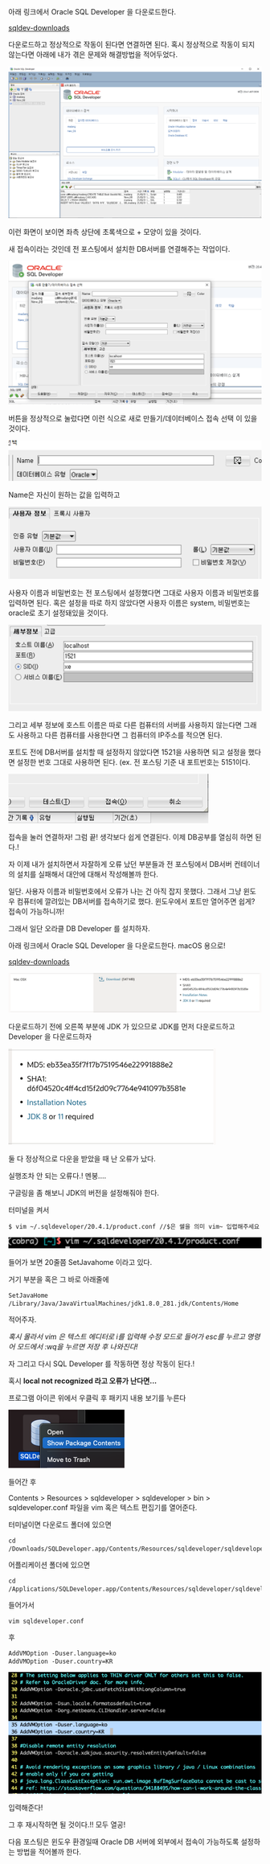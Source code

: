 아래 링크에서 Oracle SQL Developer 을 다운로드한다.

[sqldev-downloads](https://www.oracle.com/tools/downloads/sqldev-downloads.html)

다운로드하고 정상적으로 작동이 된다면 연결하면 된다. 혹시 정상적으로 작동이 되지 않는다면 아래에 내가 겪은 문제와 해결방법을 적어두었다.

![img](../images/img.png)



이런 화면이 보이면 좌측 상단에 초록색으로 + 모양이 있을 것이다.

새 접속이라는 것인데 전 포스팅에서 설치한 DB서버를 연결해주는 작업이다.

![img](../images/img-20210404150528638.png)

버튼을 정상적으로 눌렀다면 이런 식으로 새로 만들기/데이터베이스 접속 선택 이 있을 것이다.

<img src="../images/img-20210404142848347.png" alt="img" style="zoom:50%;" />

Name은 자신이 원하는 값을 입력하고

<img src="../images/img-20210404142951011.png" alt="img" style="zoom:50%;" />



사용자 이름과 비밀번호는 전 포스팅에서 설정했다면 그대로 사용자 이름과 비밀번호를 입력하면 된다. 혹은 설정을 따로 하지 않았다면 사용자 이름은 system, 비밀번호는 oracle로 초기 설정돼있을 것이다.

<img src="../images/img-20210404143050974.png" alt="img" style="zoom:50%;" />



그리고 세부 정보에  호스트 이름은 따로 다른 컴퓨터의 서버를 사용하지 않는다면 그래도 사용하고 다른 컴퓨터를 사용한다면 그 컴퓨터의 IP주소를 적으면 된다.

포트도 전에 DB서버를 설치할 때 설정하지 않았다면 1521을 사용하면 되고 설정을 했다면 설정한 번호 그대로 사용하면 된다. (ex. 전 포스팅 기준 내 포트번호는 5151이다.

<img src="../images/img-20210404143910598.png" alt="img" style="zoom:50%;" />

접속을 눌러 연결하자! 그럼 끝! 생각보다 쉽게 연결된다. 이제 DB공부를 열심히 하면 된다.!



자 이제 내가 설치하면서 자잘하게 오류 났던 부분들과 전 포스팅에서 DB서버 컨테이너의 설치를 실패해서 대안에 대해서 작성해볼까 한다. 



일단. 사용자 이름과 비밀번호에서 오류가 나는 건 아직 잡지 못했다. 그래서 그냥 윈도우 컴퓨터에 깔려있는 DB서버를 접속하기로 했다. 윈도우에서 포트만 열어주면 쉽게? 접속이 가능하니까!



그래서 일단 오라클 DB Developer 를 설치하자.

아래 링크에서 Oracle SQL Developer 을 다운로드한다. macOS 용으로!

[sqldev-downloads](https://www.oracle.com/tools/downloads/sqldev-downloads.html)

![img](../images/img-20210404143927308.png)

다운로드하기 전에 오른쪽 부분에 JDK 가 있으므로 JDK를 먼저 다운로드하고 Developer 을 다운로드하자

![img](../images/img-20210404144013362.png)



둘 다 정상적으로 다운을 받았을 때 난 오류가 났다. 

실행조차 안 되는 오류다.! 멘붕....

구글링을 좀 해보니 JDK의 버전을 설정해줘야 한다.



터미널을 켜서

```
$ vim ~/.sqldeveloper/20.4.1/product.conf //$은 쉘을 의미 vim~ 입렵해주세요
```

<img src="../images/img-20210404144020185.png" alt="img" style="zoom:150%;" />

들어가 보면 20줄쯤 SetJavahome 이라고 있다.

거기 부분을 혹은 그 바로 아래줄에

```
SetJavaHome /Library/Java/JavaVirtualMachines/jdk1.8.0_281.jdk/Contents/Home
```

적어주자.

*혹시 몰라서 vim 은 텍스트 에디터로 i를 입력해 수정 모드로 들어가 esc를 누르고 명령어 모드에서 :wq을 누르면 저장 후 나와진다!*

자 그리고 다시 SQL Developer 를 작동하면 정상 작동이 된다.!



혹시 **local not recognized 라고 오류가 난다면...**

프로그램 아이콘 위에서 우클릭 후 패키지 내용 보기를 누른다

![img](../images/img-20210404144039042.png)

들어간 후

Contents > Resources > sqldeveloper > sqldeveloper > bin > sqldeveloper.conf 파일을 vim 혹은 텍스트 편집기를 열어준다.

터미널이면 다운로드 폴더에 있으면

```
cd /Downloads/SQLDeveloper.app/Contents/Resources/sqldeveloper/sqldeveloper/bin
```

어플리케이션 폴더에 있으면

```
cd /Applications/SQLDeveloper.app/Contents/Resources/sqldeveloper/sqldeveloper/bin
```

들어가서

```
vim sqldeveloper.conf
```

후

```
AddVMOption -Duser.language=ko
AddVMOption -Duser.country=KR
```

![img](../images/img-20210404144047238.png)

입력해준다!



그 후 재시작하면 될 것이다.!! 모두 열공!



다음 포스팅은 윈도우 환경일때 Oracle DB 서버에 외부에서 접속이 가능하도록 설정하는 방법을 적어볼까 한다.